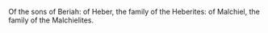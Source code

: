 Of the sons of Beriah: of Heber, the family of the Heberites: of Malchiel, the family of the Malchielites.
